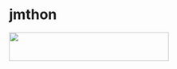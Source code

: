 # jmthon

<p align="left"><a href="https://heroku.com/deploy?template=https://github.com/iop0yr/roz"> <img src="https://img.shields.io/badge/Deploy%20To%20Heroku-purple?style=for-the-badge&logo=heroku" width="320" height="58.45"/></a></p>
